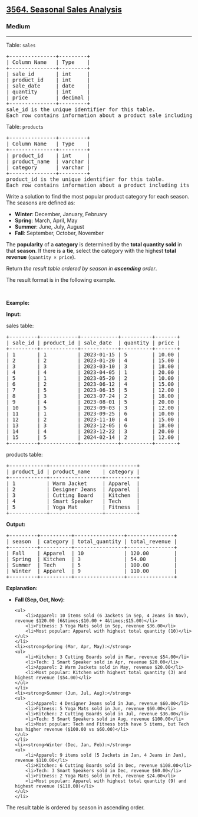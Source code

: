 <h2><a href="https://leetcode.com/problems/seasonal-sales-analysis">3564. Seasonal Sales Analysis</a></h2><h3>Medium</h3><hr><p>Table: <code>sales</code></p>

<pre>
+---------------+---------+
| Column Name   | Type    |
+---------------+---------+
| sale_id       | int     |
| product_id    | int     |
| sale_date     | date    |
| quantity      | int     |
| price         | decimal |
+---------------+---------+
sale_id is the unique identifier for this table.
Each row contains information about a product sale including the product_id, date of sale, quantity sold, and price per unit.
</pre>

<p>Table: <code>products</code></p>

<pre>
+---------------+---------+
| Column Name   | Type    |
+---------------+---------+
| product_id    | int     |
| product_name  | varchar |
| category      | varchar |
+---------------+---------+
product_id is the unique identifier for this table.
Each row contains information about a product including its name and category.
</pre>

<p>Write a solution to find the most popular product category for each season. The seasons are defined as:</p>

<ul>
	<li><strong>Winter</strong>: December, January, February</li>
	<li><strong>Spring</strong>: March, April, May</li>
	<li><strong>Summer</strong>: June, July, August</li>
	<li><strong>Fall</strong>: September, October, November</li>
</ul>

<p>The <strong>popularity</strong> of a <strong>category</strong> is determined by the <strong>total quantity sold</strong> in that <strong>season</strong>. If there is a <strong>tie</strong>, select the category with the highest <strong>total revenue</strong> (<code>quantity &times; price</code>).</p>

<p>Return <em>the result table ordered by season in <strong>ascending</strong> order</em>.</p>

<p>The result format is in the following example.</p>

<p>&nbsp;</p>
<p><strong class="example">Example:</strong></p>

<div class="example-block">
<p><strong>Input:</strong></p>

<p>sales table:</p>

<pre class="example-io">
+---------+------------+------------+----------+-------+
| sale_id | product_id | sale_date  | quantity | price |
+---------+------------+------------+----------+-------+
| 1       | 1          | 2023-01-15 | 5        | 10.00 |
| 2       | 2          | 2023-01-20 | 4        | 15.00 |
| 3       | 3          | 2023-03-10 | 3        | 18.00 |
| 4       | 4          | 2023-04-05 | 1        | 20.00 |
| 5       | 1          | 2023-05-20 | 2        | 10.00 |
| 6       | 2          | 2023-06-12 | 4        | 15.00 |
| 7       | 5          | 2023-06-15 | 5        | 12.00 |
| 8       | 3          | 2023-07-24 | 2        | 18.00 |
| 9       | 4          | 2023-08-01 | 5        | 20.00 |
| 10      | 5          | 2023-09-03 | 3        | 12.00 |
| 11      | 1          | 2023-09-25 | 6        | 10.00 |
| 12      | 2          | 2023-11-10 | 4        | 15.00 |
| 13      | 3          | 2023-12-05 | 6        | 18.00 |
| 14      | 4          | 2023-12-22 | 3        | 20.00 |
| 15      | 5          | 2024-02-14 | 2        | 12.00 |
+---------+------------+------------+----------+-------+
</pre>

<p>products table:</p>

<pre class="example-io">
+------------+-----------------+----------+
| product_id | product_name    | category |
+------------+-----------------+----------+
| 1          | Warm Jacket     | Apparel  |
| 2          | Designer Jeans  | Apparel  |
| 3          | Cutting Board   | Kitchen  |
| 4          | Smart Speaker   | Tech     |
| 5          | Yoga Mat        | Fitness  |
+------------+-----------------+----------+
</pre>

<p><strong>Output:</strong></p>

<pre class="example-io">
+---------+----------+----------------+---------------+
| season  | category | total_quantity | total_revenue |
+---------+----------+----------------+---------------+
| Fall    | Apparel  | 10             | 120.00        |
| Spring  | Kitchen  | 3              | 54.00         |
| Summer  | Tech     | 5              | 100.00        |
| Winter  | Apparel  | 9              | 110.00        |
+---------+----------+----------------+---------------+
</pre>

<p><strong>Explanation:</strong></p>

<ul>
	<li><strong>Fall (Sep, Oct, Nov):</strong>

	<ul>
		<li>Apparel: 10 items sold (6 Jackets in Sep, 4 Jeans in Nov), revenue $120.00 (6&times;$10.00 + 4&times;$15.00)</li>
		<li>Fitness: 3 Yoga Mats sold in Sep, revenue $36.00</li>
		<li>Most popular: Apparel with highest total quantity (10)</li>
	</ul>
	</li>
	<li><strong>Spring (Mar, Apr, May):</strong>
	<ul>
		<li>Kitchen: 3 Cutting Boards sold in Mar, revenue $54.00</li>
		<li>Tech: 1 Smart Speaker sold in Apr, revenue $20.00</li>
		<li>Apparel: 2 Warm Jackets sold in May, revenue $20.00</li>
		<li>Most popular: Kitchen with highest total quantity (3) and highest revenue ($54.00)</li>
	</ul>
	</li>
	<li><strong>Summer (Jun, Jul, Aug):</strong>
	<ul>
		<li>Apparel: 4 Designer Jeans sold in Jun, revenue $60.00</li>
		<li>Fitness: 5 Yoga Mats sold in Jun, revenue $60.00</li>
		<li>Kitchen: 2 Cutting Boards sold in Jul, revenue $36.00</li>
		<li>Tech: 5 Smart Speakers sold in Aug, revenue $100.00</li>
		<li>Most popular: Tech and Fitness both have 5 items, but Tech has higher revenue ($100.00 vs $60.00)</li>
	</ul>
	</li>
	<li><strong>Winter (Dec, Jan, Feb):</strong>
	<ul>
		<li>Apparel: 9 items sold (5 Jackets in Jan, 4 Jeans in Jan), revenue $110.00</li>
		<li>Kitchen: 6 Cutting Boards sold in Dec, revenue $108.00</li>
		<li>Tech: 3 Smart Speakers sold in Dec, revenue $60.00</li>
		<li>Fitness: 2 Yoga Mats sold in Feb, revenue $24.00</li>
		<li>Most popular: Apparel with highest total quantity (9) and highest revenue ($110.00)</li>
	</ul>
	</li>
</ul>

<p>The result table is ordered by season in ascending order.</p>
</div>
